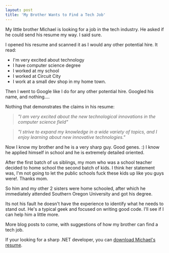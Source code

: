```yaml
---
layout: post
title: 'My Brother Wants to Find a Tech Job'
---
```

My little brother Michael is looking for a job in the tech industry.  He asked if he could send his resume my way.  I said sure.<p></p>
I opened his resume and scanned it as I would any other potential hire.  It read:
<ul class="mainlist">
	<li>I'm very excited about technology</li>
	<li>I have computer science degree</li>
	<li>I worked at my school</li>
	<li>I worked at Circuit City</li>
	<li>I work at a small dev shop in my home town.</li>
</ul>
Then I went to Google like I do for any other potential hire.  Googled his name, and nothing....<p></p>
Nothing that demonstrates the claims in his resume:
<blockquote><em>"I am very excited about the new technological innovations in the computer science field"</em></blockquote>
<blockquote><em>"I strive to expand my knowledge in a wide variety of topics, and I enjoy learning about new innovative technologies."</em></blockquote>
Now I know my brother and he is a very sharp guy.  Good genes.  :) I know he applied himself in school and he is extremely detailed oriented.<p></p>
After the first batch of us siblings, my mom who was a school teacher decided to home school the second batch of kids.  I think her statement was, I'm not going to let the public schools fuck these kids up like you guys were!.  Thanks mom.<p></p>
So him and my other 2 sisters were home schooled, after which he immediately attended Southern Oregon University and got his degree.<p></p>
Its not his fault he doesn't have the experience to identify what he needs to stand out.  He's a typical geek and focused on writing good code.  I'll see if I can help him a little more.<p></p>
More blog posts to come, with suggestions of how my brother can find a tech job.<p></p>
If your looking for a sharp .NET developer, you can <a href="http://kinlane-productions.s3.amazonaws.com/michael-thelander-programmer-resume.pdf" target="_blank">download Michael's resume</a>.
